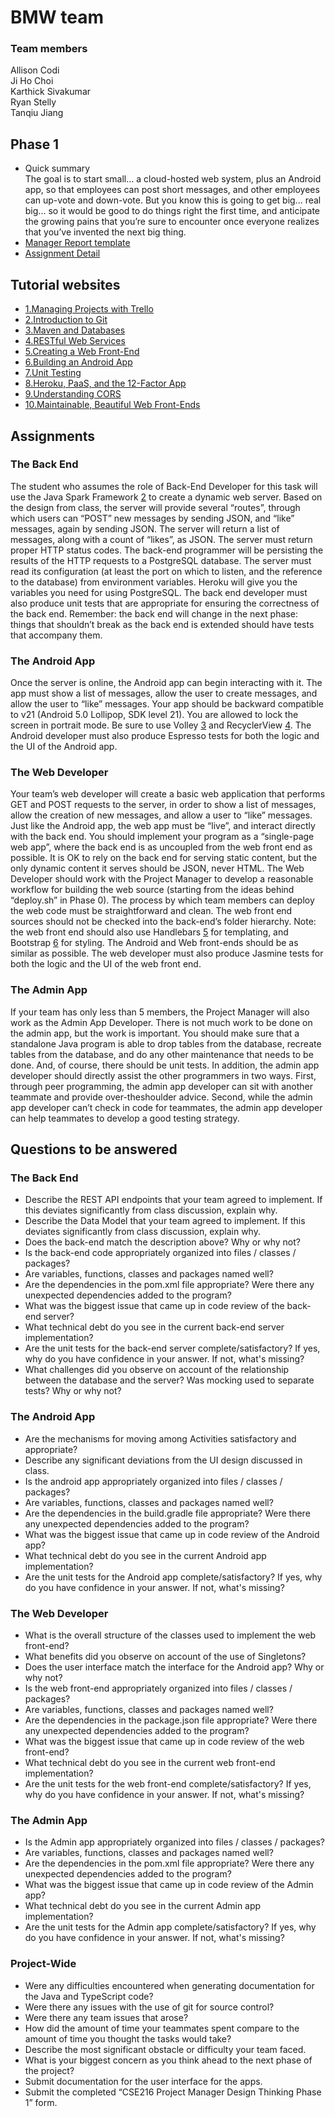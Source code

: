 # BMW team #

### Team members ###
Allison Codi\
Ji Ho Choi\
Karthick Sivakumar\
Ryan Stelly\
Tanqiu Jiang

## Phase 1 ##

* Quick summary \
The goal is to start small... a cloud-hosted web system, plus an Android app, so that employees can post
short messages, and other employees can up-vote and down-vote. But you know this is going to get big...
real big... so it would be good to do things right the first time, and anticipate the growing pains that you’re
sure to encounter once everyone realizes that you’ve invented the next big thing. 
* [Manager Report template](https://piazza.com/class_profile/get_resource/k504tsv65th4np/k6fsnfj4iqy4b7)
* [Assignment Detail](https://piazza.com/class_profile/get_resource/k504tsv65th4np/k6dvzpkwrlm5hm)

## Tutorial websites ##

* [1.Managing Projects with Trello](http://www.cse.lehigh.edu/~spear/cse216_tutorials/tut_trello/index.html)
* [2.Introduction to Git](http://www.cse.lehigh.edu/~spear/cse216_tutorials/tut_git/index.html)
* [3.Maven and Databases](http://www.cse.lehigh.edu/~spear/cse216_tutorials/tut_maven_postgres/index.html)
* [4.RESTful Web Services](http://www.cse.lehigh.edu/~spear/cse216_tutorials/tut_spark/index.html)
* [5.Creating a Web Front-End](http://www.cse.lehigh.edu/~spear/cse216_tutorials/tut_typescript_jquery/index.html)
* [6.Building an Android App](http://www.cse.lehigh.edu/~spear/cse216_tutorials/tut_android_volley/index.html)
* [7.Unit Testing](http://www.cse.lehigh.edu/~spear/cse216_tutorials/tut_junit_espresso_jasmine/index.html)
* [8.Heroku, PaaS, and the 12-Factor App](http://www.cse.lehigh.edu/~spear/cse216_tutorials/tut_heroku/index.html)
* [9.Understanding CORS](http://www.cse.lehigh.edu/~spear/cse216_tutorials/tut_cors/index.html)
* [10.Maintainable, Beautiful Web Front-Ends](http://www.cse.lehigh.edu/~spear/cse216_tutorials/tut_bootstrap_handlebars/index.html)

## Assignments 
### The Back End ###

The student who assumes the role of Back-End Developer for this task will use the Java Spark
Framework [2](http://sparkjava.com/) to create a dynamic web server. Based on the design from class, the server will provide
several “routes”, through which users can “POST” new messages by sending JSON, and “like” messages,
again by sending JSON. The server will return a list of messages, along with a count of “likes”, as JSON.
The server must return proper HTTP status codes.
The back-end programmer will be persisting the results of the HTTP requests to a PostgreSQL database.
The server must read its configuration (at least the port on which to listen, and the reference to the
database) from environment variables. Heroku will give you the variables you need for using
PostgreSQL.
The back end developer must also produce unit tests that are appropriate for ensuring the correctness of
the back end. Remember: the back end will change in the next phase: things that shouldn’t break as the
back end is extended should have tests that accompany them.

### The Android App ###

Once the server is online, the Android app can begin interacting with it. The app must show a list of
messages, allow the user to create messages, and allow the user to “like” messages. Your app should be
backward compatible to v21 (Android 5.0 Lollipop, SDK level 21). You are allowed to lock the screen in 
portrait mode. Be sure to use Volley [3](https://developer.android.com/training/volley/request.html#request-json) and RecyclerView [4](http://stackoverflow.com/questions/28392554/should-we-use-recyclerview-to-replace-listview).
The Android developer must also produce Espresso tests for both the logic and the UI of the Android app. 

### The Web Developer ###

Your team’s web developer will create a basic web application that performs GET and POST requests to
the server, in order to show a list of messages, allow the creation of new messages, and allow a user to
“like” messages. Just like the Android app, the web app must be “live”, and interact directly with the back
end. You should implement your program as a “single-page web app”, where the back end is as
uncoupled from the web front end as possible. It is OK to rely on the back end for serving static content,
but the only dynamic content it serves should be JSON, never HTML.
The Web Developer should work with the Project Manager to develop a reasonable workflow for building
the web source (starting from the ideas behind “deploy.sh” in Phase 0). The process by which team
members can deploy the web code must be straightforward and clean. The web front end sources should
not be checked into the back-end’s folder hierarchy.
Note: the web front end should also use Handlebars [5](http://handlebarsjs.com) for templating, and Bootstrap [6](http://getbootstrap.com) for styling. The
Android and Web front-ends should be as similar as possible.
The web developer must also produce Jasmine tests for both the logic and the UI of the web front end. 

### The Admin App ###

If your team has only less than 5 members, the Project Manager will also work as the Admin App
Developer. There is not much work to be done on the admin app, but the work is important. You should
make sure that a standalone Java program is able to drop tables from the database, recreate tables from the
database, and do any other maintenance that needs to be done. And, of course, there should be unit tests.
In addition, the admin app developer should directly assist the other programmers in two ways. First,
through peer programming, the admin app developer can sit with another teammate and provide over-theshoulder advice. Second, while the admin app developer can’t check in code for teammates, the admin
app developer can help teammates to develop a good testing strategy. 

## Questions to be answered 

### The Back End ###
* Describe the REST API endpoints that your team agreed to implement. If this deviates significantly from class discussion, explain why.
* Describe the Data Model that your team agreed to implement. If this deviates significantly from class discussion, explain why.
* Does the back-end match the description above? Why or why not?
* Is the back-end code appropriately organized into files / classes / packages?
* Are variables, functions, classes and packages named well?
* Are the dependencies in the pom.xml file appropriate? Were there any unexpected dependencies added to the program?
* What was the biggest issue that came up in code review of the back-end server?
* What technical debt do you see in the current back-end server implementation?
* Are the unit tests for the back-end server complete/satisfactory? If yes, why do you have confidence in your answer. If not, what's missing?
* What challenges did you observe on account of the relationship between the database and the server? Was mocking used to separate tests? Why or why not?
### The Android App ###
* Are the mechanisms for moving among Activities satisfactory and appropriate?
* Describe any significant deviations from the UI design discussed in class.
* Is the android app appropriately organized into files / classes / packages?
* Are variables, functions, classes and packages named well?
* Are the dependencies in the build.gradle file appropriate? Were there any unexpected dependencies added to the program?
* What was the biggest issue that came up in code review of the Android app?
* What technical debt do you see in the current Android app implementation?
* Are the unit tests for the Android app complete/satisfactory? If yes, why do you have confidence in your answer. If not, what's missing?
### The Web Developer ###
* What is the overall structure of the classes used to implement the web front-end?
* What benefits did you observe on account of the use of Singletons?
* Does the user interface match the interface for the Android app? Why or why not?
* Is the web front-end appropriately organized into files / classes / packages?
* Are variables, functions, classes and packages named well?
* Are the dependencies in the package.json file appropriate? Were there any unexpected dependencies added to the program?
* What was the biggest issue that came up in code review of the web front-end?
* What technical debt do you see in the current web front-end implementation?
* Are the unit tests for the web front-end complete/satisfactory? If yes, why do you have confidence in your answer. If not, what's missing?
### The Admin App ###
* Is the Admin app appropriately organized into files / classes / packages?
* Are variables, functions, classes and packages named well?
* Are the dependencies in the pom.xml file appropriate? Were there any unexpected dependencies added to the program?
* What was the biggest issue that came up in code review of the Admin app?
* What technical debt do you see in the current Admin app implementation?
* Are the unit tests for the Admin app complete/satisfactory? If yes, why do you have confidence in your answer. If not, what's missing?
### Project-Wide ###
* Were any difficulties encountered when generating documentation for the Java and TypeScript code?
* Were there any issues with the use of git for source control?
* Were there any team issues that arose?
* How did the amount of time your teammates spent compare to the amount of time you thought the tasks would take?
* Describe the most significant obstacle or difficulty your team faced.
* What is your biggest concern as you think ahead to the next phase of the project?
* Submit documentation for the user interface for the apps.
* Submit the completed “CSE216 Project Manager Design Thinking Phase 1” form.
